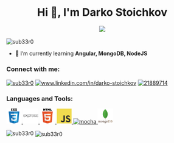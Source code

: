 <h1 align="center">Hi 👋, I'm Darko Stoichkov</h1>
<p align="center"> <img src="https://github.com/sub33r0/sub33r0/blob/main/programming-coding-digital-marketing-b63zccx04i4luhh9.gif" width="350" /> </p>

<p align="left"> <img src="https://komarev.com/ghpvc/?username=sub33r0&label=Profile%20views&color=0e75b6&style=flat" alt="sub33r0" /> </p>

- 🌱 I’m currently learning **Angular, MongoDB, NodeJS**

<h3 align="left">Connect with me:</h3>
<p align="left">
<a href="https://dev.to/sub33r0" target="blank"><img align="center" src="https://raw.githubusercontent.com/rahuldkjain/github-profile-readme-generator/master/src/images/icons/Social/devto.svg" alt="sub33r0" height="30" width="40" /></a>
<a href="https://linkedin.com/in/www.linkedin.com/in/darko-stoichkov" target="blank"><img align="center" src="https://raw.githubusercontent.com/rahuldkjain/github-profile-readme-generator/master/src/images/icons/Social/linked-in-alt.svg" alt="www.linkedin.com/in/darko-stoichkov" height="30" width="40" /></a>
<a href="https://stackoverflow.com/users/21889714" target="blank"><img align="center" src="https://raw.githubusercontent.com/rahuldkjain/github-profile-readme-generator/master/src/images/icons/Social/stack-overflow.svg" alt="21889714" height="30" width="40" /></a>
</p>

<h3 align="left">Languages and Tools:</h3>
<p align="left"> <a href="https://www.w3schools.com/css/" target="_blank" rel="noreferrer"> <img src="https://raw.githubusercontent.com/devicons/devicon/master/icons/css3/css3-original-wordmark.svg" alt="css3" width="40" height="40"/> </a> <a href="https://expressjs.com" target="_blank" rel="noreferrer"> <img src="https://raw.githubusercontent.com/devicons/devicon/master/icons/express/express-original-wordmark.svg" alt="express" width="40" height="40"/> </a> <a href="https://www.w3.org/html/" target="_blank" rel="noreferrer"> <img src="https://raw.githubusercontent.com/devicons/devicon/master/icons/html5/html5-original-wordmark.svg" alt="html5" width="40" height="40"/> </a> <a href="https://developer.mozilla.org/en-US/docs/Web/JavaScript" target="_blank" rel="noreferrer"> <img src="https://raw.githubusercontent.com/devicons/devicon/master/icons/javascript/javascript-original.svg" alt="javascript" width="40" height="40"/> </a> <a href="https://mochajs.org" target="_blank" rel="noreferrer"> <img src="https://www.vectorlogo.zone/logos/mochajs/mochajs-icon.svg" alt="mocha" width="40" height="40"/> </a> <a href="https://www.mongodb.com/" target="_blank" rel="noreferrer"> <img src="https://raw.githubusercontent.com/devicons/devicon/master/icons/mongodb/mongodb-original-wordmark.svg" alt="mongodb" width="40" height="40"/> </a> </p>

<p><img align="left" src="https://github-readme-stats.vercel.app/api/top-langs?username=sub33r0&show_icons=true&locale=en&layout=compact" alt="sub33r0" /></p>

<p>&nbsp;<img align="center" src="https://github-readme-stats.vercel.app/api?username=sub33r0&show_icons=true&locale=en" alt="sub33r0" /></p>
